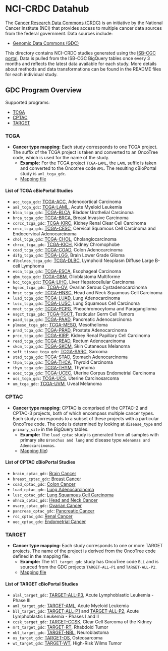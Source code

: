 # NCI-CRDC Datahub

The [Cancer Research Data Commons (CRDC)](https://datacommons.cancer.gov/) is an initiative by the National Cancer Institute (NCI) that provides access to multiple cancer data sources from the federal government. Data sources include:

- [Genomic Data Commons (GDC)](https://gdc.cancer.gov/)

This directory contains NCI-CRDC studies generated using the [ISB-CGC portal](https://isb-cgc.appspot.com/). Data is pulled from the ISB-CGC BigQuery tables once every 3 months and reflects the latest data available for each study. More details about methods and data transformations can be found in the README files for each individual study.

## GDC Program Overview

Supported programs:

- [TCGA](#tcga)
- [CPTAC](#cptac)
- [TARGET](#target)

### TCGA

- **Cancer type mapping:** Each study corresponds to one TCGA project. The suffix of the TCGA project is taken and converted to an OncoTree code, which is used for the name of the study.
    - **Example:** For the TCGA project `TCGA-LAML`, the `LAML` suffix is taken and converted to the Oncotree code `AML`. The resulting cBioPortal study is `aml_tcga_gdc`.
    - [Mapping file](https://github.com/cBioPortal/nci-crdc-pipeline/blob/main/resources/oncotree_mappings/tcga.txt)

#### List of TCGA cBioPortal Studies

- `acc_tcga_gdc`: [TCGA-ACC](https://portal.gdc.cancer.gov/projects/TCGA-ACC), Adenocortical Carcinoma
- `aml_tcga_gdc`: [TCGA-LAML](https://portal.gdc.cancer.gov/projects/TCGA-LAML), Acute Myeloid Leukemia
- `blca_tcga_gdc`: [TCGA-BLCA](https://portal.gdc.cancer.gov/projects/TCGA-BLCA), Bladder Urothelial Carcinoma
- `brca_tcga_gdc`: [TCGA-BRCA](https://portal.gdc.cancer.gov/projects/TCGA-BRCA), Breast Invasive Carcinoma
- `ccrcc_tcga_gdc`: [TCGA-KIRC](https://portal.gdc.cancer.gov/projects/TCGA-KIRC), Kidney Renal Clear Cell Carcinoma
- `cesc_tcga_gdc`: [TCGA-CESC](https://portal.gdc.cancer.gov/projects/TCGA-CESC), Cervical Squamous Cell Carcinoma and Endocervical Adenocarcinoma
- `chol_tcga_gdc`: [TCGA-CHOL](https://portal.gdc.cancer.gov/projects/TCGA-CHOL), Cholangiocarcinoma
- `chrcc_tcga_gdc`: [TCGA-KICH](https://portal.gdc.cancer.gov/projects/TCGA-KICH), Kidney Chromophobe
- `coad_tcga_gdc`: [TCGA-COAD](https://portal.gdc.cancer.gov/projects/TCGA-COAD), Colon Adenocarcinoma
- `difg_tcga_gdc`: [TCGA-LGG](https://portal.gdc.cancer.gov/projects/TCGA-LGG), Brain Lower Grade Glioma
- `dlbclnos_tcga_gdc`: [TCGA-DLBC](https://portal.gdc.cancer.gov/projects/TCGA-DLBC), Lymphoid Neoplasm Diffuse Large B-cell Lymphoma
- `esca_tcga_gdc`: [TCGA-ESCA](https://portal.gdc.cancer.gov/projects/TCGA-ESCA), Esophageal Carcinoma
- `gbm_tcga_gdc`: [TCGA-GBM](https://portal.gdc.cancer.gov/projects/TCGA-GBM), Glioblastoma Multiforme
- `hcc_tcga_gdc`: [TCGA-LIHC](https://portal.gdc.cancer.gov/projects/TCGA-LIHC), Liver Hepatocellular Carcinoma
- `hgsoc_tcga_gdc`: [TCGA-OV](https://portal.gdc.cancer.gov/projects/TCGA-OV), Ovarian Serous Cystadenocarcinoma
- `hnsc_tcga_gdc`: [TCGA-HNSC](https://portal.gdc.cancer.gov/projects/TCGA-HNSC), Head and Neck Squamous Cell Carcinoma
- `luad_tcga_gdc`: [TCGA-LUAD](https://portal.gdc.cancer.gov/projects/TCGA-LUAD), Lung Adenocarcinoma
- `lusc_tcga_gdc`: [TCGA-LUSC](https://portal.gdc.cancer.gov/projects/TCGA-LUSC), Lung Squamous Cell Carcinoma
- `mnet_tcga_gdc`: [TCGA-PCPG](https://portal.gdc.cancer.gov/projects/TCGA-PCPG), Pheochromocytoma and Paraganglioma
- `nsgct_tcga_gdc`: [TCGA-TGCT](https://portal.gdc.cancer.gov/projects/TCGA-TGCT), Testicular Germ Cell Tumors
- `paad_tcga_gdc`: [TCGA-PAAD](https://portal.gdc.cancer.gov/projects/TCGA-PAAD), Pancreatic Adenocarcinoma
- `plmeso_tcga_gdc`: [TCGA-MESO](https://portal.gdc.cancer.gov/projects/TCGA-MESO),	Mesothelioma
- `prad_tcga_gdc`: [TCGA-PRAD](https://portal.gdc.cancer.gov/projects/TCGA-PRAD), Prostate Adenocarcinoma
- `prcc_tcga_gdc`: [TCGA-KIRP](https://portal.gdc.cancer.gov/projects/TCGA-KIRP), Kidney Renal Papillary Cell Carcinoma
- `read_tcga_gdc`: [TCGA-READ](https://portal.gdc.cancer.gov/projects/TCGA-READ), Rectum Adenocarcinoma
- `skcm_tcga_gdc`: [TCGA-SKCM](https://portal.gdc.cancer.gov/projects/TCGA-SKCM), Skin Cutaneous Melanoma
- `soft_tissue_tcga_gdc`: [TCGA-SARC](https://portal.gdc.cancer.gov/projects/TCGA-SARC), Sarcoma
- `stad_tcga_gdc`: [TCGA-STAD](https://portal.gdc.cancer.gov/projects/TCGA-STAD), Stomach Adenocarcinoma
- `thpa_tcga_gdc`: [TCGA-THCA](https://portal.gdc.cancer.gov/projects/TCGA-THCA), Thyroid Carcinoma
- `thym_tcga_gdc`: [TCGA-THYM](https://portal.gdc.cancer.gov/projects/TCGA-THYM), Thymoma
- `ucec_tcga_gdc`: [TCGA-UCEC](https://portal.gdc.cancer.gov/projects/TCGA-UCEC), Uterine Corpus Endometrial Carcinoma
- `ucs_tcga_gdc`: [TCGA-UCS](https://portal.gdc.cancer.gov/projects/TCGA-UCS), Uterine Carcinosarcoma
- `um_tcga_gdc`: [TCGA-UVM](https://portal.gdc.cancer.gov/projects/TCGA-UVM), Uveal Melanoma

### CPTAC

- **Cancer type mapping:** CPTAC is comprised of the CPTAC-2 and CPTAC-3 projects, both of which encompass multiple cancer types. Each study corresponds to a subset of these projects with a particular OncoTree code. The code is determined by looking at `disease_type` and `primary_site` in the BigQuery tables.
    - **Example:** The `luad_cptac` study is generated from all samples with primary site `Bronchus and lung` and disease type `Adenomas and Adenocarcinomas`.
    - [Mapping file](https://github.com/cBioPortal/nci-crdc-pipeline/blob/main/resources/oncotree_mappings/cptac.txt))

#### List of CPTAC cBioPortal Studies

- `brain_cptac_gdc`: [Brain Cancer](https://portal.gdc.cancer.gov/repository?facetTab=cases&filters=%7B%22op%22%3A%22and%22%2C%22content%22%3A%5B%7B%22op%22%3A%22in%22%2C%22content%22%3A%7B%22field%22%3A%22cases.primary_site%22%2C%22value%22%3A%5B%22brain%22%5D%7D%7D%2C%7B%22op%22%3A%22in%22%2C%22content%22%3A%7B%22field%22%3A%22cases.project.program.name%22%2C%22value%22%3A%5B%22CPTAC%22%5D%7D%7D%5D%7D)
- `breast_cptac_gdc`: [Breast Cancer](https://portal.gdc.cancer.gov/repository?facetTab=cases&filters=%7B%22op%22%3A%22and%22%2C%22content%22%3A%5B%7B%22op%22%3A%22in%22%2C%22content%22%3A%7B%22field%22%3A%22cases.primary_site%22%2C%22value%22%3A%5B%22breast%22%5D%7D%7D%2C%7B%22op%22%3A%22in%22%2C%22content%22%3A%7B%22field%22%3A%22cases.project.program.name%22%2C%22value%22%3A%5B%22CPTAC%22%5D%7D%7D%5D%7D)
- `coad_cptac_gdc`: [Colon Cancer](https://portal.gdc.cancer.gov/repository?facetTab=cases&filters=%7B%22op%22%3A%22and%22%2C%22content%22%3A%5B%7B%22op%22%3A%22in%22%2C%22content%22%3A%7B%22field%22%3A%22cases.primary_site%22%2C%22value%22%3A%5B%22colon%22%5D%7D%7D%2C%7B%22op%22%3A%22in%22%2C%22content%22%3A%7B%22field%22%3A%22cases.project.program.name%22%2C%22value%22%3A%5B%22CPTAC%22%5D%7D%7D%5D%7D)
- `luad_cptac_gdc`: [Lung Adenocarcinoma](https://portal.gdc.cancer.gov/repository?facetTab=cases&filters=%7B%22op%22%3A%22and%22%2C%22content%22%3A%5B%7B%22op%22%3A%22in%22%2C%22content%22%3A%7B%22field%22%3A%22cases.disease_type%22%2C%22value%22%3A%5B%22adenomas%20and%20adenocarcinomas%22%5D%7D%7D%2C%7B%22op%22%3A%22in%22%2C%22content%22%3A%7B%22field%22%3A%22cases.primary_site%22%2C%22value%22%3A%5B%22bronchus%20and%20lung%22%5D%7D%7D%2C%7B%22op%22%3A%22in%22%2C%22content%22%3A%7B%22field%22%3A%22cases.project.program.name%22%2C%22value%22%3A%5B%22CPTAC%22%5D%7D%7D%5D%7D)
- `lusc_cptac_gdc`: [Lung Squamous Cell Carcinoma](https://portal.gdc.cancer.gov/repository?facetTab=cases&filters=%7B%22op%22%3A%22and%22%2C%22content%22%3A%5B%7B%22op%22%3A%22in%22%2C%22content%22%3A%7B%22field%22%3A%22cases.disease_type%22%2C%22value%22%3A%5B%22squamous%20cell%20neoplasms%22%5D%7D%7D%2C%7B%22op%22%3A%22in%22%2C%22content%22%3A%7B%22field%22%3A%22cases.primary_site%22%2C%22value%22%3A%5B%22bronchus%20and%20lung%22%5D%7D%7D%2C%7B%22op%22%3A%22in%22%2C%22content%22%3A%7B%22field%22%3A%22cases.project.program.name%22%2C%22value%22%3A%5B%22CPTAC%22%5D%7D%7D%5D%7D)
- `ohnca_cptac_gdc`: [Head and Neck Cancer](https://portal.gdc.cancer.gov/repository?facetTab=cases&filters=%7B%22op%22%3A%22and%22%2C%22content%22%3A%5B%7B%22op%22%3A%22in%22%2C%22content%22%3A%7B%22field%22%3A%22cases.primary_site%22%2C%22value%22%3A%5B%22other%20and%20ill-defined%20sites%22%5D%7D%7D%2C%7B%22op%22%3A%22in%22%2C%22content%22%3A%7B%22field%22%3A%22cases.project.program.name%22%2C%22value%22%3A%5B%22CPTAC%22%5D%7D%7D%5D%7D)
- `ovary_cptac_gdc`: [Ovarian Cancer](https://portal.gdc.cancer.gov/repository?facetTab=cases&filters=%7B%22op%22%3A%22and%22%2C%22content%22%3A%5B%7B%22op%22%3A%22in%22%2C%22content%22%3A%7B%22field%22%3A%22cases.primary_site%22%2C%22value%22%3A%5B%22other%20and%20unspecified%20female%20genital%20organs%22%2C%22ovary%22%2C%22rectum%22%2C%22retroperitoneum%20and%20peritoneum%22%5D%7D%7D%2C%7B%22op%22%3A%22in%22%2C%22content%22%3A%7B%22field%22%3A%22cases.project.program.name%22%2C%22value%22%3A%5B%22CPTAC%22%5D%7D%7D%5D%7D)
- `pancreas_cptac_gdc`: [Pancreatic Cancer](https://portal.gdc.cancer.gov/repository?facetTab=files&filters=%7B%22op%22%3A%22and%22%2C%22content%22%3A%5B%7B%22op%22%3A%22in%22%2C%22content%22%3A%7B%22field%22%3A%22cases.primary_site%22%2C%22value%22%3A%5B%22pancreas%22%5D%7D%7D%2C%7B%22op%22%3A%22in%22%2C%22content%22%3A%7B%22field%22%3A%22cases.project.program.name%22%2C%22value%22%3A%5B%22CPTAC%22%5D%7D%7D%5D%7D)
- `rcc_cptac_gdc`: [Renal Cancer](https://portal.gdc.cancer.gov/repository?facetTab=cases&filters=%7B%22op%22%3A%22and%22%2C%22content%22%3A%5B%7B%22op%22%3A%22in%22%2C%22content%22%3A%7B%22field%22%3A%22cases.disease_type%22%2C%22value%22%3A%5B%22Adenomas%20and%20Adenocarcinomas%22%5D%7D%7D%2C%7B%22op%22%3A%22in%22%2C%22content%22%3A%7B%22field%22%3A%22cases.primary_site%22%2C%22value%22%3A%5B%22Kidney%22%5D%7D%7D%2C%7B%22op%22%3A%22in%22%2C%22content%22%3A%7B%22field%22%3A%22cases.project.program.name%22%2C%22value%22%3A%5B%22CPTAC%22%5D%7D%7D%5D%7D)
- `uec_cptac_gdc`: [Endometrial Cancer](https://portal.gdc.cancer.gov/repository?facetTab=cases&filters=%7B%22op%22%3A%22and%22%2C%22content%22%3A%5B%7B%22op%22%3A%22in%22%2C%22content%22%3A%7B%22field%22%3A%22cases.disease_type%22%2C%22value%22%3A%5B%22Adenomas%20and%20Adenocarcinomas%22%5D%7D%7D%2C%7B%22op%22%3A%22in%22%2C%22content%22%3A%7B%22field%22%3A%22cases.primary_site%22%2C%22value%22%3A%5B%22Uterus%2C%20NOS%22%5D%7D%7D%2C%7B%22op%22%3A%22in%22%2C%22content%22%3A%7B%22field%22%3A%22cases.project.program.name%22%2C%22value%22%3A%5B%22CPTAC%22%5D%7D%7D%5D%7D)

### TARGET

- **Cancer type mapping:** Each study corresponds to one or more TARGET projects. The name of the project is derived from the OncoTree code defined in the mapping file.
    - **Example:** The `bll_target_gdc` study has OncoTree code `BLL` and is sourced from the GDC projects `TARGET-ALL-P1` and `TARGET-ALL-P2`.
    - [Mapping file](https://github.com/cBioPortal/nci-crdc-pipeline/blob/main/resources/oncotree_mappings/target.txt)

#### List of TARGET cBioPortal Studies

- `alal_target_gdc`: [TARGET-ALL-P3](https://portal.gdc.cancer.gov/projects/TARGET-ALL-P3), Acute Lymphoblastic Leukemia - Phase III
- `aml_target_gdc`: [TARGET-AML](https://portal.gdc.cancer.gov/projects/TARGET-AML), Acute Myeloid Leukemia
- `bll_target_gdc`: [TARGET-ALL-P1](https://portal.gdc.cancer.gov/projects/TARGET-ALL-P1) and [TARGET-ALL-P2](https://portal.gdc.cancer.gov/projects/TARGET-ALL-P2), Acute Lymphoblastic Leukemia - Phases I and II
- `ccsk_target_gdc`: [TARGET-CCSK](https://portal.gdc.cancer.gov/projects/TARGET-CCSK), Clear Cell Sarcoma of the Kidney
- `mrt_target_gdc`: [TARGET-RT](https://portal.gdc.cancer.gov/projects/TARGET-RT), Rhabdoid Tumor
- `nbl_target_gdc`: [TARGET-NBL](https://portal.gdc.cancer.gov/projects/TARGET-NBL), Neuroblastoma
- `os_target_gdc`: [TARGET-OS](https://portal.gdc.cancer.gov/projects/TARGET-OS), Osteosarcoma
- `wt_target_gdc`: [TARGET-WT](https://portal.gdc.cancer.gov/projects/TARGET-WT), High-Risk Wilms Tumor
